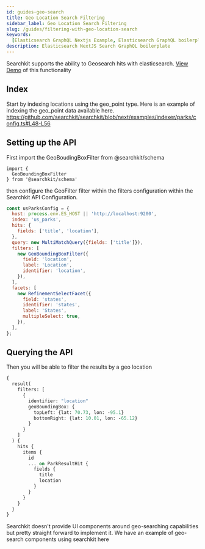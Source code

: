 ```yaml
---
id: guides-geo-search
title: Geo Location Search Filtering
sidebar_label: Geo Location Search Filtering
slug: /guides/filtering-with-geo-location-search
keywords:
  [Elasticsearch GraphQL Nextjs Example, Elasticsearch GraphQL boilerplate]
description: Elasticsearch NextJS Search GraphQL boilerplate
---
```


Searchkit supports the ability to Geosearch hits with elasticsearch. [View Demo](https://demo.searchkit.co/us-parks) of this functionality

## Index

Start by indexing locations using the geo_point type. Here is an example of indexing the geo_point data available here. https://github.com/searchkit/searchkit/blob/next/examples/indexer/parks/config.ts#L48-L56

## Setting up the API

First import the GeoBoudingBoxFilter from @searchkit/schema

```javascipt
import {
  GeoBoundingBoxFilter
} from '@searchkit/schema'
```

then configure the GeoFilter filter within the filters configuration within the Searchkit API Configuration.

```javascript
const usParksConfig = {
  host: process.env.ES_HOST || 'http://localhost:9200',
  index: 'us_parks',
  hits: {
    fields: ['title', 'location'],
  },
  query: new MultiMatchQuery({fields: ['title']}),
  filters: [
    new GeoBoundingBoxFilter({
      field: 'location',
      label: 'Location',
      identifier: 'location',
    }),
  ],
  facets: [
    new RefinementSelectFacet({
      field: 'states',
      identifier: 'states',
      label: 'States',
      multipleSelect: true,
    }),
  ],
};
```

## Querying the API

Then you will be able to filter the results by a geo location

```graphql
{
  result(
    filters: [
      {
        identifier: "location"
        geoBoundingBox: {
          topLeft: {lat: 70.73, lon: -95.1}
          bottomRight: {lat: 10.01, lon: -65.12}
        }
      }
    ]
  ) {
    hits {
      items {
        id
        ... on ParkResultHit {
          fields {
            title
            location
          }
        }
      }
    }
  }
}
```

Searchkit doesn't provide UI components around geo-searching capabilities but pretty straight forward to implement it. We have an example of geo-search components using searchkit here
